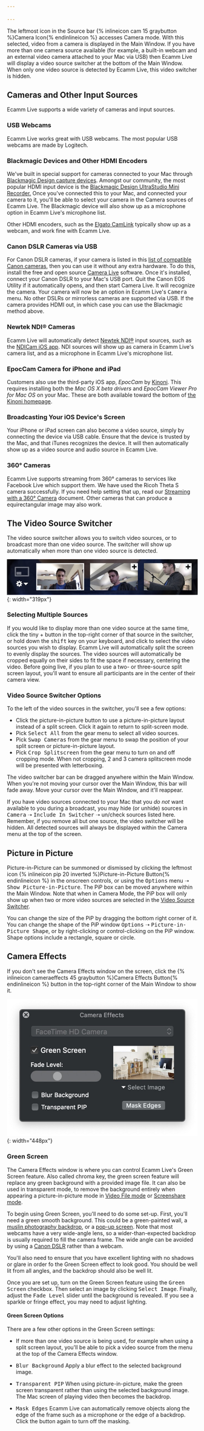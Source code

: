 ```yaml
---

---
```


The leftmost icon in the Source bar {% inlineicon cam 15 graybutton %}Camera Icon{% endinlineicon %} accesses Camera mode. With this selected, video from a camera is displayed in the Main Window. If you have more than one camera source available (for example, a built-in webcam and an external video camera attached to your Mac via USB) then Ecamm Live will display a video source switcher at the bottom of the Main Window. When only one video source is detected by Ecamm Live, this video switcher is hidden.

## Cameras and Other Input Sources

Ecamm Live supports a wide variety of cameras and input sources.

### USB Webcams

Ecamm Live works great with USB webcams. The most popular USB webcams are made by Logitech.

### Blackmagic Devices and Other HDMI Encoders

We've built in special support for cameras connected to your Mac through [Blackmagic Design capture devices](https://www.blackmagicdesign.com). Amongst our community, the most popular HDMI input device is the [Blackmagic Design UltraStudio Mini Recorder.](https://amzn.to/2DjGN7F) Once you've connected this to your Mac, and connected your camera to it, you'll be able to select your camera in the Camera sources of Ecamm Live. The Blackmagic device will also show up as a microphone option in Ecamm Live's microphone list.

Other HDMI encoders, such as the [Elgato CamLink](https://amzn.to/2WYElej) typically show up as a webcam, and work fine with Ecamm Live.

### Canon DSLR Cameras via USB

For Canon DSLR cameras, if your camera is listed in this [list of compatible Canon cameras](https://github.com/v002/v002-Camera-Live/blob/master/CAMERAS.md), then you can use it without any extra hardware. To do this, install the free and open source [Camera Live](https://github.com/v002/v002-Camera-Live/releases) software. Once it's installed, connect your Canon DSLR to your Mac's USB port. Quit the Canon EOS Utility if it automatically opens, and then start Camera Live. It will recognize the camera. Your camera will now be an option in Ecamm Live's <samp>Camera</samp> menu. No other DSLRs or mirrorless cameras are supported via USB. If the camera provides HDMI out, in which case you can use the Blackmagic method above.

### Newtek NDI® Cameras

Ecamm Live will automatically detect [Newtek NDI®](https://www.newtek.com/ndi/) input sources, such as the [NDICam iOS app](http://www.sienna-tv.com/ndi/ndicam.html). NDI sources will show up as camera in Ecamm Live's camera list, and as a microphone in Ecamm Live's microphone list.

### EpocCam Camera for iPhone and iPad

Customers also use the third-party iOS app, _EpocCam_ by [Kinoni](http://www.kinoni.com/). This requires installing both the _Mac OS X beta drivers_ and _EpocCam Viewer Pro for Mac OS_ on your Mac. These are both available toward the bottom of [the Kinoni homepage](http://www.kinoni.com).

### Broadcasting Your iOS Device's Screen

Your iPhone or iPad screen can also become a video source, simply by connecting the device via USB cable. Ensure that the device is trusted by the Mac, and that iTunes recognizes the device. It will then automatically show up as a video source and audio source in Ecamm Live.

### 360° Cameras

Ecamm Live supports streaming from 360° cameras to services like Facebook Live which support them. We have used the Ricoh Theta S camera successfully. If you need help setting that up, read our [Streaming with a 360° Camera](http://ecamm.com/support/article/2225/streaming-with-a-360-camera/) document. Other cameras that can produce a equirectangular image may also work.


## The Video Source Switcher

The video source switcher allows you to switch video sources, or to broadcast more than one video source. The switcher will show up automatically when more than one video source is detected. 

![Video Source Switcher](/assets/img/switcher.jpg "Video Source Switcher"){: width="319px"}

### Selecting Multiple Sources

If you would like to display more than one video source at the same time, click the tiny + button in the top-right corner of that source in the switcher, or hold down the <kbd>shift</kbd> key on your keyboard, and click to select the video sources you wish to display. Ecamm Live will automatically split the screen to evenly display the sources. The video sources will automatically be cropped equally on their sides to fit the space if necessary, centering the video. Before going live, if you plan to use  a two- or three-source split screen layout, you'll want to ensure all participants are in the center of their camera view.

### Video Source Switcher Options

To the left of the video sources in the switcher, you'll see a few options: 

* Click the picture-in-picture button to use a picture-in-picture layout instead of a split screen. Click it again to return to split-screen mode.
* Pick <samp>Select All</samp> from the gear menu to select all video sources.
* Pick <samp>Swap Cameras</samp> from the gear menu to swap the position of your split screen or picture-in-picture layout.
* Pick <samp>Crop Splitscreen</samp> from the gear menu to turn on and off cropping mode. When not cropping, 2 and 3 camera splitscreen mode will be presented with letterboxing.

The video switcher bar can be dragged anywhere within the Main Window. When you're not moving your cursor over the Main Window, this bar will fade away. Move your cursor over the Main Window, and it'll reappear.

If you have video sources connected to your Mac that you _do not_ want available to you during a broadcast, you may hide (or unhide) sources in <samp>Camera</samp> ➝ <samp>Include In Switcher</samp> ➝ un/check sources listed here. Remember, if you remove all but one source, the video switcher will be hidden. All detected sources will always be displayed within the Camera menu at the top of the screen.


## Picture in Picture

Picture-in-Picture can be summoned or dismissed by clicking the leftmost icon  {% inlineicon pip 20 inverted %}Picture-in-Picture Button{% endinlineicon %} in the onscreen controls, or using the <samp>Options</samp> menu ➝ <samp>Show Picture-in-Picture</samp>. The PiP box can be moved anywhere within the Main Window. Note that when in Camera Mode, the PiP box will only show up when two or more video sources are selected in the [Video Source Switcher](#the-video-source-switcher). 

You can change the size of the PiP by dragging the bottom right corner of it. You can change the shape of the PiP window <samp>Options</samp> ➝ <samp>Picture-in-Picture Shape</samp>, or by right-clicking or control-clicking on the PiP window. Shape options include a rectangle, square or circle.

## Camera Effects

If you don't see the Camera Effects window on the screen, click the {% inlineicon cameraeffects 45 graybutton %}Camera Effects Button{% endinlineicon %} button in the top-right corner of the Main Window to show it.

![Camera Effects Window](/assets/img/cameffects.jpg "Camera Effects Window"){: width="448px"}

### Green Screen

The Camera Effects window is where you can control Ecamm Live's Green Screen feature. Also called chroma key, the green screen feature will replace any green background with a provided image file. It can also be used in transparent mode, to remove the background entirely when appearing a picture-in-picture mode in [Video File mode](../005-video-file-mode) or [Screenshare mode](../004-screenshare-mode).

To begin using Green Screen, you'll need to do some set-up. First, you'll need a green smooth background. This could be a green-painted wall, a [muslin photography backdrop](https://amzn.to/2X0OMOj), or a [pop-up screen](https://amzn.to/2Bwx9wY). Note that most webcams have a very wide-angle lens, so a wider-than-expected backdrop is usually required to fill the camera frame. The wide angle can be avoided by using a [Canon DSLR](#canon-dslr-cameras-via-usb) rather than a webcam.

You'll also need to ensure that you have excellent lighting with no shadows or glare in order fo the Green Screen effect to look good. You should be well lit from all angles, and the backdrop should also be well lit.

Once you are set up, turn on the Green Screen feature using the <Samp>Green Screen</samp> checkbox. Then select an image by clicking <samp>Select Image</samp>. Finally, adjust the <samp>Fade Level</samp> slider until the background is revealed. If you see a sparkle or fringe effect, you may need to adjust lighting.

#### Green Screen Options

There are a few other options in the Green Screen settings:

* If more than one video source is being used, for example when using a split screen layout, you'll be able to pick a video source from the menu at the top of the Camera Effects window.

* <samp>Blur Background</samp> Apply a blur effect to the selected background image.

* <samp>Transparent PIP</samp> When using picture-in-picture, make the green screen transparent rather than using the selected background image. The Mac screen of playing video then becomes the backdrop.

* <samp>Mask Edges</samp> Ecamm Live can automatically remove objects along the edge of the frame such as a microphone or the edge of a backdrop. Click the button again to turn off the masking.